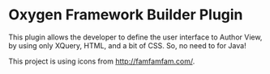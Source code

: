 Oxygen Framework Builder Plugin
===============================

This plugin allows the developer to define the user interface to Author View, by using only XQuery, HTML, and a bit of CSS. So, no need to for Java!

This project is using icons from http://famfamfam.com/.
